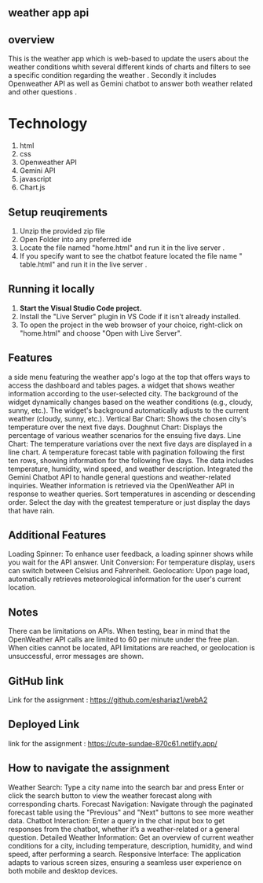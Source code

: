 ## weather app api 

## overview 
 
 This is the weather app  which is web-based to update the users about the weather conditions whith several different kinds of charts and filters to see a specific condition regarding the weather . Secondly it includes Openweather API as well as Gemini chatbot to answer both weather related and other questions . 

 # Technology 

 1. html 
 2. css 
 3. Openweather API 
 4. Gemini API 
 5. javascript 
 6. Chart.js

 
## Setup reuqirements

1. Unzip the provided zip file
2. Open Folder into any preferred ide
3. Locate the file named "home.html" and run it in the  live server . 
4. If you specify want to see the chatbot feature located the file name " table.html" and run it in the live server . 



## Running it locally

1. **Start the Visual Studio Code project.**
2. Install the "Live Server" plugin in VS Code if it isn't already installed.
3. To open the project in the web browser of your choice, right-click on "home.html" and choose "Open with Live Server".



## Features 

 a side menu featuring the weather app's logo at the top that offers ways to access the dashboard and tables pages.
 a widget that shows weather information according to the user-selected city.
 The background of the widget dynamically changes based on the weather conditions (e.g., cloudy, sunny, etc.).
 The widget's background automatically adjusts to the current weather (cloudy, sunny, etc.).
 Vertical Bar Chart: Shows the chosen city's temperature over the next five days.
 Doughnut Chart: Displays the percentage of various weather scenarios for the ensuing five days.
 Line Chart:  The temperature variations over the next five days are displayed in a line chart.
 A temperature forecast table with pagination following the first ten rows, showing information for the following five days.
 The data includes temperature, humidity, wind speed, and weather description.
 Integrated the Gemini Chatbot API to handle general questions and weather-related inquiries.
 Weather information is retrieved via the OpenWeather API in response to weather queries.
 Sort temperatures in ascending or descending order. 
 Select the day with the greatest temperature or just display the days that have rain.


 ## Additional Features

Loading Spinner: To enhance user feedback, a loading spinner shows while you wait for the API answer.
Unit Conversion: For temperature display, users can switch between Celsius and Fahrenheit.
Geolocation: Upon page load, automatically retrieves meteorological information for the user's current location.


## Notes

There can be limitations on APIs. When testing, bear in mind that the OpenWeather API calls are limited to 60 per minute under the free plan.
When cities cannot be located, API limitations are reached, or geolocation is unsuccessful, error messages are shown.



## GitHub link 

 Link for the assignment : https://github.com/eshariaz1/webA2

## Deployed Link 

link for the assignment : https://cute-sundae-870c61.netlify.app/



## How to navigate the assignment 

Weather Search: Type a city name into the search bar and press Enter or click the search button to view the weather forecast along with corresponding charts.
Forecast Navigation: Navigate through the paginated forecast table using the "Previous" and "Next" buttons to see more weather data.
Chatbot Interaction: Enter a query in the chat input box to get responses from the chatbot, whether it’s a weather-related or a general question.
Detailed Weather Information: Get an overview of current weather conditions for a city, including temperature, description, humidity, and wind speed, after performing a search.
Responsive Interface: The application adapts to various screen sizes, ensuring a seamless user experience on both mobile and desktop devices.



